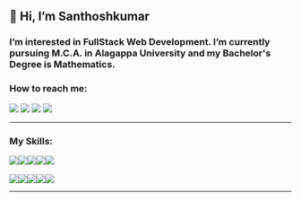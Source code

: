 ## 👋 Hi, I’m Santhoshkumar
###  I’m interested in FullStack Web Development. I’m currently pursuing M.C.A. in Alagappa University and my Bachelor's Degree is Mathematics.
### How to reach me:
<a  href="https://wa.me/qr/6H47CEDIZGB5K1" ><img src="https://img.shields.io/badge/WhatsApp-25D366?style=for-the-badge&logo=whatsapp&logoColor=white"></a>
<a  href="#" ><img src="https://img.shields.io/badge/website-000000?style=for-the-badge&logo=About.me&logoColor=white"></a>
<a  href="https://www.linkedin.com/in/santhoshkumar1504/" ><img src="https://img.shields.io/badge/LinkedIn-0077B5?style=for-the-badge&logo=linkedin&logoColor=white"></a>
<a  href="https://www.instagram.com/im_santhosh_15" ><img src="https://img.shields.io/badge/Instagram-E4405F?style=for-the-badge&logo=instagram&logoColor=white"></a>
<hr>
<h3>My Skills:</h3>
<div style="display:flex;">
<img src="https://img.shields.io/badge/HTML5-E34F26?style=for-the-badge&logo=html5&logoColor=white">
<img src="https://img.shields.io/badge/CSS3-1572B6?style=for-the-badge&logo=css3&logoColor=white">
<img src="https://img.shields.io/badge/JavaScript-F7DF1E?style=for-the-badge&logo=javascript&logoColor=black">
<img src="https://img.shields.io/badge/C-00599C?style=for-the-badge&logo=c&logoColor=white">
<img src="https://img.shields.io/badge/C%2B%2B-00599C?style=for-the-badge&logo=c%2B%2B&logoColor=white">
  </div>
  <br>
  <div style="display:flex;">
<img src="https://img.shields.io/badge/Python-14354C?style=for-the-badge&logo=python&logoColor=white">
<img src="https://img.shields.io/badge/Java-ED8B00?style=for-the-badge&logo=openjdk&logoColor=white">
<img src="https://img.shields.io/badge/Bootstrap-563D7C?style=for-the-badge&logo=bootstrap&logoColor=white">
<img src="https://img.shields.io/badge/MySQL-00000F?style=for-the-badge&logo=mysql&logoColor=white">
<img src="https://img.shields.io/badge/Microsoft_Office-D83B01?style=for-the-badge&logo=microsoft-office&logoColor=white">
  </div>
<hr>

<!---
santhoshkumar1504/santhoshkumar1504 is a ✨ special ✨ repository because its `README.md` (this file) appears on your GitHub profile.
You can click the Preview link to take a look at your changes.
--->
